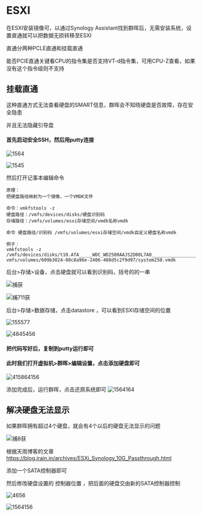 # ESXI

在ESXI安装镜像可，以通过Synology Assistant找到群晖后，无需安装系统，设置直通就可以把数据无损转移至ESXI

直通分两种PCLE直通和挂载直通

能否PCIE直通关键看CPU的指令集是否支持VT-d指令集，可用CPU-Z查看，如果没有这个指令级则不支持

## 挂载直通

这种直通方式无法查看硬盘的SMART信息，群晖会不知晓硬盘是否故障，存在安全隐患

并且无法隐藏引导盘

#### 首先启动安全SSH，然后用putty连接

![1564](https://user-images.githubusercontent.com/59044398/118191537-4fed6d00-b477-11eb-8213-830df491cdbb.PNG)

![1545](https://user-images.githubusercontent.com/59044398/118191662-81663880-b477-11eb-9aba-7b5ac1fa2025.PNG)

然后打开记事本编辑命令

```
原理：
把硬盘路径映射为一个镜像，一个VMDK文件

命令：vmkfstools -z
硬盘路径：/vmfs/devices/disks/硬盘识别码
存储路径：/vmfs/volumes/esxi存储空间/vmdk名称vmdk

命令 硬盘路径/识别码 /vmfs/volumes/esxi存储空间/vmdk自定义硬盘名称vmdk

```

```
例子：
vmkfstools -z /vmfs/devices/disks/t10.ATA_____WDC_WD2500AAJS2D00L7A0___________________________11H600601937 vmfs/volumes/609b3024-08c8a96e-2406-408d5c2f9d97/system250.vmdk
```

后台>存储>设备，点击硬盘就可以看到识别码，括号的的一串

![捕获](https://user-images.githubusercontent.com/59044398/118194066-541b8980-b47b-11eb-9d69-c216a7a1eecb.PNG)


![捕711获](https://user-images.githubusercontent.com/59044398/118194039-49f98b00-b47b-11eb-9d02-adb7e2cb420c.PNG)


后台>存储>数据存储，点击datastore ，可以看到ESXI存储空间的位置

![155577](https://user-images.githubusercontent.com/59044398/118193938-22a2be00-b47b-11eb-8a40-794cf1e6149b.PNG)

![4845456](https://user-images.githubusercontent.com/59044398/118193958-29c9cc00-b47b-11eb-9ee3-cb7027416915.PNG)


#### 把代码写好后，复制到putty运行即可

#### 此时我们打开虚拟机>群晖>编辑设置，点击添加硬盘即可

![415864156](https://user-images.githubusercontent.com/59044398/118194008-3ea65f80-b47b-11eb-9d3d-9fa2311d94a2.PNG)

添加完成后，运行群晖，点击还原系统即可
![1564164](https://user-images.githubusercontent.com/59044398/118193923-1ae31980-b47b-11eb-8e0b-20289acc7d1c.PNG)


## 解决硬盘无法显示

如果群晖拥有超过4个硬盘，就会有4个以后的硬盘无法显示的问题

![捕8获](https://user-images.githubusercontent.com/59044398/118293946-c9836a80-b50c-11eb-9765-20aeffa53dd0.PNG)

根据天雨博客的文章 https://blog.irain.in/archives/ESXi_Synology_10G_Passthrough.html

添加一个SATA控制器即可

然后修改硬盘设置的 控制器位置 ，把后面的硬盘交由新的SATA控制器控制

![4656](https://user-images.githubusercontent.com/59044398/118294431-4adafd00-b50d-11eb-99f4-aaf77df50b12.PNG)

![1564156](https://user-images.githubusercontent.com/59044398/118294831-b91fbf80-b50d-11eb-8d72-529b01ed0135.PNG)








